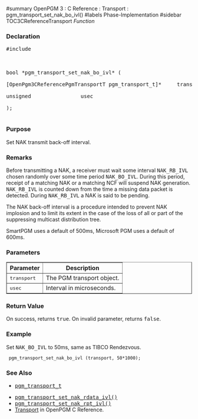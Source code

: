﻿#summary OpenPGM 3 : C Reference : Transport : pgm\_transport\_set\_nak\_bo\_ivl()
#labels Phase-Implementation
#sidebar TOC3CReferenceTransport
_Function_
### Declaration ###
<pre>
#include <pgm/pgm.h><br>
<br>
bool *pgm_transport_set_nak_bo_ivl* (<br>
[OpenPgm3CReferencePgmTransportT pgm_transport_t]*     transport,<br>
unsigned                usec<br>
);<br>
</pre>

### Purpose ###
Set NAK transmit back-off interval.

### Remarks ###
Before transmitting a NAK, a receiver must wait some interval <tt>NAK_RB_IVL</tt> chosen randomly over some time period <tt>NAK_BO_IVL</tt>.  During this period, receipt of a matching NAK or a matching NCF will suspend NAK generation.  <tt>NAK_RB_IVL</tt> is counted down from the time a missing data packet is detected.  During <tt>NAK_RB_IVL</tt> a NAK is said to be pending.

The NAK back-off interval is a procedure intended to prevent NAK implosion and to limit its extent in the case of the loss of all or part of the suppressing multicast distribution tree.

SmartPGM uses a default of 500ms, Microsoft PGM uses a default of 600ms.

### Parameters ###
<table cellpadding='5' border='1' cellspacing='0'>
<tr>
<th>Parameter</th>
<th>Description</th>
</tr>
<tr>
<td><tt>transport</tt></td>
<td>The PGM transport object.</td>
</tr><tr>
<td><tt>usec</tt></td>
<td>Interval in microseconds.</td>
</tr>
</table>


### Return Value ###
On success, returns <tt>true</tt>.  On invalid parameter, returns <tt>false</tt>.

### Example ###
Set <tt>NAK_BO_IVL</tt> to 50ms, same as TIBCO Rendezvous.

```
 pgm_transport_set_nak_bo_ivl (transport, 50*1000);
```

### See Also ###
  * <tt><a href='OpenPgm3CReferencePgmTransportT.md'>pgm_transport_t</a></tt><br>
<ul><li><tt><a href='OpenPgm3CReferencePgmTransportSetNakRdataIvl.md'>pgm_transport_set_nak_rdata_ivl()</a></tt><br>
</li><li><tt><a href='OpenPgm3CReferencePgmTransportSetNakRptIvl.md'>pgm_transport_set_nak_rpt_ivl()</a></tt><br>
</li><li><a href='OpenPgm3CReferenceTransport.md'>Transport</a> in OpenPGM C Reference.</li></ul>
